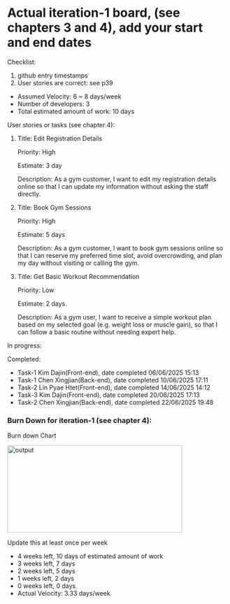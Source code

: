 # Actual iteration-1 board, (see chapters 3 and 4), add your start and end dates 

Checklist: 
1. github entry timestamps
2. User stories are correct: see p39

* Assumed Velocity: 6 ~ 8  days/week
* Number of developers: 3
* Total estimated amount of work: 10 days

User stories or tasks (see chapter 4):
1. Title: Edit Registration Details

   Priority: High

   Estimate: 3 day

   Description:
   As a gym customer, I want to edit my registration details online so that I can update my information without asking the staff directly.
2. Title: Book Gym Sessions

   Priority: High

   Estimate: 5 days

   Description:
   As a gym customer, I want to book gym sessions online so that I can reserve my preferred time slot, avoid overcrowding, and plan my day without visiting or calling the gym.
3. Title: Get Basic Workout Recommendation

   Priority: Low

   Estimate: 2 days

   Description:
   As a gym user, I want to receive a simple workout plan based on my selected goal (e.g. weight loss or muscle gain), so that I can follow a basic routine without needing expert help.

In progress:


Completed:
* Task-1 Kim Dajin(Front-end), date completed 06/06/2025 15:13
* Task-1 Chen Xingjian(Back-end), date completed 10/06/2025 17:11
* Task-2 Lin Pyae Htet(Front-end), date completed 14/06/2025 14:12
* Task-3 Kim Dajin(Front-end), date completed 20/06/2025 17:13
* Task-2 Chen Xingjian(Back-end), date completed 22/06/2025 19:48
### Burn Down for iteration-1 (see chapter 4):
Burn down Chart

<img width="400" height="200" alt="output" src="https://github.com/user-attachments/assets/a72e1b51-6b75-4473-9eb5-024b1278be4e" />

Update this at least once per week
* 4 weeks left, 10 days of estimated amount of work
* 3 weeks left, 7 days 
* 2 weeks left, 5 days
* 1 weeks left, 2 days
* 0 weeks left, 0 days
* Actual Velocity: 3.33 days/week
